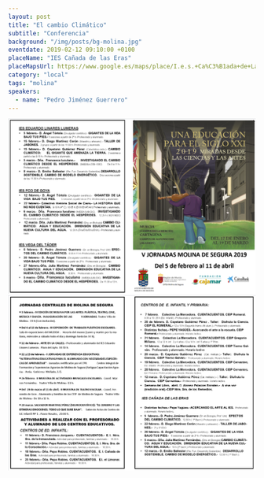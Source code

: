 ```yaml
---
layout: post
title: "El cambio Climático"
subtitle: "Conferencia"
background: "/img/posts/bg-molina.jpg"
eventdate: 2019-02-12 09:10:00 +0100
placeName: "IES Cañada de las Eras"
placeMapsUrl: https://www.google.es/maps/place/I.e.s.+Ca%C3%B1ada+de+Las+Eras/@38.0597757,-1.2029811,17z/data=!3m1!4b1!4m5!3m4!1s0xd63874da7c086c3:0x9149f4b27ec2302e!8m2!3d38.0597757!4d-1.2007924
category: "local"
tags: "molina"
speakers:
  - name: "Pedro Jiménez Guerrero"
---
```


![cartel](/img/posts/1folletomolina.png)
![cartel](/img/posts/2folletomolina.png)
